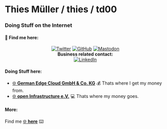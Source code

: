 # Thies Müller / thies / td00
### Doing Stuff on the Internet
#### :wave: Find me here:
<p align="center">
<a href="https://twitter.com/_td00_"><img src="https://img.shields.io/twitter/follow/_td00_?label=Twitter&style=social" alt="Twitter"></a>
<a href="https://github.com/td00"><img src="https://img.shields.io/github/followers/td00.svg?label=GitHub&style=social" alt="GitHub"></a>
<a href="https://chaos.social/@td00"><img src="https://img.shields.io/mastodon/follow/5524?domain=https%3A%2F%2Fchaos.social&style=social" alt="Mastodon"></a><br>
<b>Business related contact:</b><br>
<a href="https://www.linkedin.com/in/thiesmueller"><img src="https://img.shields.io/badge/LinkedIn--_.svg?style=social&logo=linkedin" alt="LinkedIn"></a>
</p>

#### Doing Stuff here:

* [:globe_with_meridians: **German Edge Cloud GmbH & Co. KG**](https://gec.io) :moneybag: Thats where I get my money from.
* [:globe_with_meridians: **open Infrastructure e.V.**](https://open-infrastructure.de) :computer: Thats where my money goes.

#### More:

Find me [:globe_with_meridians: **here**](https://thiesmueller.de) :keyboard:

